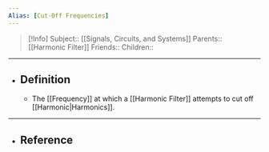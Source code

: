 ```yaml
---
Alias: [Cut-Off Frequencies]
---
```

> [!Info]
> Subject:: [[Signals, Circuits, and Systems]]
> Parents:: [[Harmonic Filter]]
> Friends:: 
> Children:: 
---
- ## Definition
	- The [[Frequency]] at which a [[Harmonic Filter]] attempts to cut off [[Harmonic|Harmonics]].
---
- ## Reference